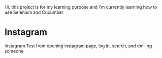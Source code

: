 Hi, this project is for my learning purpose and 
I'm currently learning how to use Selenium and Cucumber

# Instagram
Instagram Test
from opening instagram page, log in, search, and dm-ing someone
